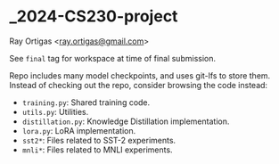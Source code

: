 # _2024-CS230-project

Ray Ortigas \<<ray.ortigas@gmail.com>\>

See `final` tag for workspace at time of final submission.

Repo includes many model checkpoints, and uses git-lfs to store them. Instead of checking out the repo, consider browsing the code instead:

- `training.py`: Shared training code.
- `utils.py`: Utilities.
- `distillation.py`: Knowledge Distillation implementation.
- `lora.py`: LoRA implementation.
- `sst2*`: Files related to SST-2 experiments.
- `mnli*`: Files related to MNLI experiments.

